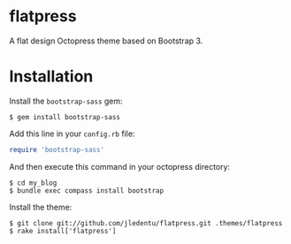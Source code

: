 flatpress
=========

A flat design Octopress theme based on Bootstrap 3.

# Installation

Install the `bootstrap-sass` gem:

```shell
$ gem install bootstrap-sass
```

Add this line in your `config.rb` file:

```ruby
require 'bootstrap-sass'
```

And then execute this command in your octopress directory:

```shell
$ cd my_blog
$ bundle exec compass install bootstrap
```

Install the theme:

```shell
$ git clone git://github.com/jledentu/flatpress.git .themes/flatpress
$ rake install['flatpress']
```
